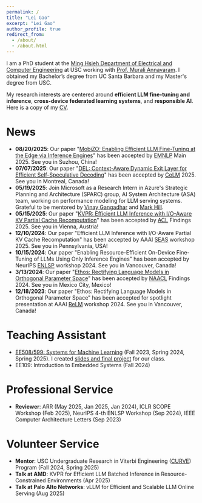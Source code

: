 ```yaml
---
permalink: /
title: "Lei Gao"
excerpt: "Lei Gao"
author_profile: true
redirect_from: 
  - /about/
  - /about.html
---
```


I am a PhD student at the [Ming Hsieh Department of Electrical and Computer Engineering](https://minghsiehece.usc.edu/) at USC working with [Prof. Murali Annavaram](http://scip-lab.usc.edu/). I obtained my Bachelor’s degree from UC Santa Barbara and my Master's degree from USC. 

My research interests are centered around **efficient LLM fine-tuning and inference**, **cross-device federated learning systems**, and **responsible AI**. Here is a copy of my [CV](https://drive.google.com/file/d/1_nmI6PbiMfAH85MrOSnA6IIyZP2Sw-k6/view?usp=drive_link).

# News
* **08/20/2025**: Our paper "[MobiZO: Enabling Efficient LLM Fine-Tuning at the Edge via Inference Engines](https://arxiv.org/pdf/2409.15520)" has been accepted by [EMNLP](https://2025.emnlp.org/) Main 2025. See you in Suzhou, China!
* **07/07/2025**: Our paper "[DEL: Context-Aware Dynamic Exit Layer for Efficient Self-Speculative Decoding](https://arxiv.org/abs/2504.05598)" has been accepted by [CoLM](https://colmweb.org/) 2025. See you in Montreal, Canada!
* **05/19/2025**: Join Microsoft as a Research Intern in Azure's Strategic Planning and Architecture (SPARC) group, AI System Architecture (ASA) team, working on performance modeling for LLM serving systems. Grateful to be mentored by [Vinay Gangadhar](https://www.linkedin.com/in/vinaygangadhar/) and [Mark Hill](https://www.linkedin.com/in/mark-hill-a0b9a21b4/).
* **05/15/2025**: Our paper "[KVPR: Efficient LLM Inference with I/O-Aware KV Partial Cache Recomputation](https://arxiv.org/abs/2411.17089)" has been accepted by [ACL](https://2025.aclweb.org/) Findings 2025. See you in Vienna, Austria!
* **12/10/2024**: Our paper "Efficient LLM Inference with I/O-Aware Partial KV Cache Recomputation" has been accepted by AAAI [SEAS](https://seasworkshop.github.io/aaai25/) workshop 2025. See you in Pennsylvania, USA!
* **10/15/2024**: Our paper "Enabling Resource-Efficient On-Device Fine-Tuning of LLMs Using Only Inference Engines" has been accepted by NeurIPS [ENLSP](https://neurips2024-enlsp.github.io/) workshop 2024. See you in Vancouver, Canada!
* **3/13/2024**: Our paper "[Ethos: Rectifying Language Models in Orthogonal Parameter Space](https://arxiv.org/abs/2403.08994)" has been accepted by [NAACL](https://aclanthology.org/2024.findings-naacl.132/) Findings 2024. See you in Mexico City, Mexico!
* **12/18/2023**: Our paper "Ethos: Rectifying Language Models in Orthogonal Parameter Space" has been accepted for spotlight presentation at AAAI [ReLM](https://sites.google.com/vectorinstitute.ai/relm2024/schedule?authuser=0) workshop 2024. See you in Vancouver, Canada! 

# Teaching Assistant
* [EE508/599: Systems for Machine Learning](https://ece-classes.usc.edu/ee599ml/) (Fall 2023, Spring 2024, Spring 2025). I created [slides and final project](https://drive.google.com/drive/folders/1-O5gVVR6GCFEz3ShQbHKn4ATEo1BcmIT?usp=sharing) for our class.
* EE109: Introduction to Embedded Systems (Fall 2024)

# Professional Service
* **Reviewer**: ARR (May 2025, Jan 2025, Jan 2024), ICLR SCOPE Workshop (Feb 2025), NeurIPS 4-th ENLSP Workshop (Sep 2024), IEEE Computer Architecture Letters (Sep 2023)

# Volunteer Service
* **Mentor**: USC Undergraduate Research in Viterbi Engineering ([CURVE](https://viterbiundergrad.usc.edu/research/curve/)) Program (Fall 2024, Spring 2025)
* **Talk at AMD**: KVPR for Efficient LLM Batched Inference in Resource-Constrained Environments (Apr 2025)
* **Talk at Palo Alto Networks**: vLLM for Efficient and Scalable LLM Online Serving (Aug 2025)